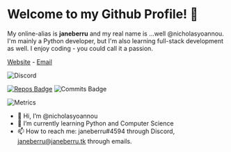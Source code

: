 # Welcome to my Github Profile! 👋
My online-alias is **janeberru** and my real name is ...well @nicholasyoannou. I'm mainly a Python developer, but I'm also learning full-stack development as well. I enjoy coding - you could call it a passion.

[Website](https://janeber.ru) - [Email](janeberru@janeber.ru)

![Discord](https://discord.c99.nl/widget/theme-5/717382170204700723.png)

[![Repos Badge](https://badges.pufler.dev/repos/nicholasyoannou)](https://badges.pufler.dev) ![Commits Badge](https://badges.pufler.dev/commits/monthly/nicholasyoannou)

![Metrics](https://github.com/my-github-user/my-github-user/blob/master/github-metrics.svg)


- 👋 Hi, I’m @nicholasyoannou
- 🌱 I’m currently learning Python and Computer Science
- 📫 How to reach me: janeberru#4594 through Discord, janeberru@janeberru.tk through emails. 
